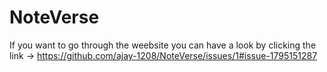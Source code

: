 # NoteVerse
If you want to go through the weebsite you can have a look by clicking the link -> 
https://github.com/ajay-1208/NoteVerse/issues/1#issue-1795151287
